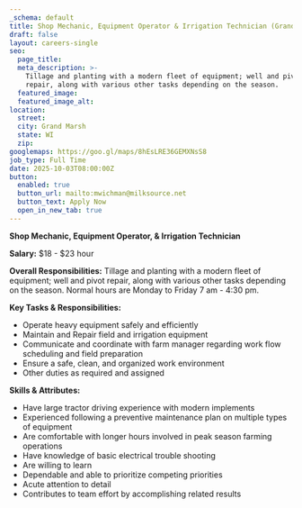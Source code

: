 ```yaml
---
_schema: default
title: Shop Mechanic, Equipment Operator & Irrigation Technician (Grand Marsh)
draft: false
layout: careers-single
seo:
  page_title:
  meta_description: >-
    Tillage and planting with a modern fleet of equipment; well and pivot
    repair, along with various other tasks depending on the season.
  featured_image:
  featured_image_alt:
location:
  street:
  city: Grand Marsh
  state: WI
  zip:
googlemaps: https://goo.gl/maps/8hEsLRE36GEMXNsS8
job_type: Full Time
date: 2025-10-03T08:00:00Z
button:
  enabled: true
  button_url: mailto:mwichman@milksource.net
  button_text: Apply Now
  open_in_new_tab: true
---
```

**Shop Mechanic, Equipment Operator, & Irrigation Technician**

**Salary:** $18 - $23 hour

**Overall Responsibilities:** Tillage and planting with a modern fleet of equipment; well and pivot repair, along with various other tasks depending on the season. Normal hours are Monday to Friday 7 am - 4:30 pm.

**Key Tasks & Responsibilities:**

* Operate heavy equipment safely and efficiently
* Maintain and Repair field and irrigation equipment
* Communicate and coordinate with farm manager regarding work flow scheduling and field preparation
* Ensure a safe, clean, and organized work environment
* Other duties as required and assigned

**Skills & Attributes:**

* Have large tractor driving experience with modern implements
* Experienced following a preventive maintenance plan on multiple types of equipment
* Are comfortable with longer hours involved in peak season farming operations
* Have knowledge of basic electrical trouble shooting
* Are willing to learn
* Dependable and able to prioritize competing priorities
* Acute attention to detail
* Contributes to team effort by accomplishing related results

&nbsp;